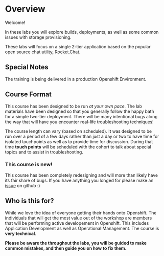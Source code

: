 # Overview
Welcome!


In these labs you will explore builds, deployments, as well as some common issues with storage provisioning.

These labs will focus on a single 2-tier application based on the popular open source chat utility, Rocket.Chat.

## Special Notes


The training is being delivered in a production Openshift Environment.


## Course Format

This course has been designed to be run _at your own pace_. The lab materials have been designed so that you generally follow the happy bath for a simple two-tier deployment. There will be many intentional bugs along the way that will have you encounter real-life troubleshooting techniques!

The course length can vary (based on scheduled). It was designed to be run over a period of a few days rather than just a day or two to have time for isolated touchpoints as well as to provide time for discussion.  During that time __touch points__ will be scheduled with the cohort to talk about special topics and to assist in troubleshooting. 

### This course is new!

This course has been completely redesigning and will more than likely have its fair share of bugs. If you have anything you longed for please make an [issue](https://github.com/BCDevOps/devops-platform-workshops/issues/new/choose) on github :) 

## Who is this for?

While we love the idea of everyone getting their hands onto Openshift. The individuals that will get the most value out of the workshop are members that will be performing active developement in Openshift. This includes Application Development as well as Operational Management. The course is __very technical__.

__Please be aware the throughout the labs, you will be guided to make common mistakes, and then guide you on how to fix them.__
